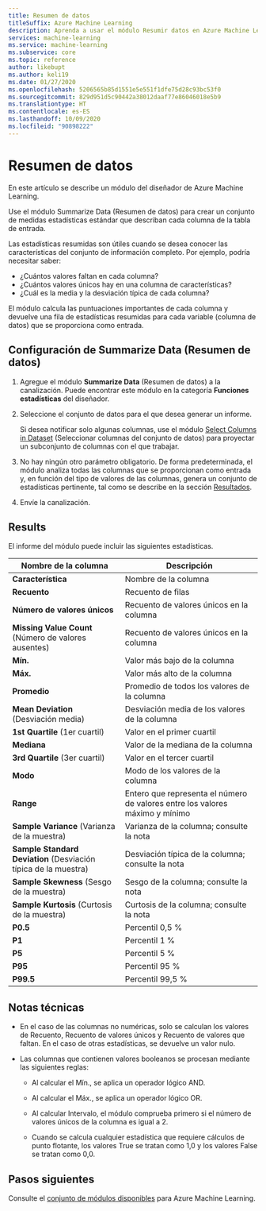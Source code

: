```yaml
---
title: Resumen de datos
titleSuffix: Azure Machine Learning
description: Aprenda a usar el módulo Resumir datos en Azure Machine Learning para generar un informe básico de estadísticas descriptivas para las columnas de un conjunto de datos.
services: machine-learning
ms.service: machine-learning
ms.subservice: core
ms.topic: reference
author: likebupt
ms.author: keli19
ms.date: 01/27/2020
ms.openlocfilehash: 5206565b85d1551e5e551f1dfe75d28c93bc53f0
ms.sourcegitcommit: 829d951d5c90442a38012daaf77e86046018e5b9
ms.translationtype: HT
ms.contentlocale: es-ES
ms.lasthandoff: 10/09/2020
ms.locfileid: "90898222"
---
```

# <a name="summarize-data"></a>Resumen de datos

En este artículo se describe un módulo del diseñador de Azure Machine Learning.

Use el módulo Summarize Data (Resumen de datos) para crear un conjunto de medidas estadísticas estándar que describan cada columna de la tabla de entrada.

Las estadísticas resumidas son útiles cuando se desea conocer las características del conjunto de información completo. Por ejemplo, podría necesitar saber:

- ¿Cuántos valores faltan en cada columna?
- ¿Cuántos valores únicos hay en una columna de características?
- ¿Cuál es la media y la desviación típica de cada columna?

El módulo calcula las puntuaciones importantes de cada columna y devuelve una fila de estadísticas resumidas para cada variable (columna de datos) que se proporciona como entrada.

## <a name="how-to-configure-summarize-data"></a>Configuración de Summarize Data (Resumen de datos)  

1. Agregue el módulo **Summarize Data** (Resumen de datos) a la canalización. Puede encontrar este módulo en la categoría **Funciones estadísticas** del diseñador.

1. Seleccione el conjunto de datos para el que desea generar un informe.

    Si desea notificar solo algunas columnas, use el módulo [Select Columns in Dataset](select-columns-in-dataset.md) (Seleccionar columnas del conjunto de datos) para proyectar un subconjunto de columnas con el que trabajar.

1. No hay ningún otro parámetro obligatorio. De forma predeterminada, el módulo analiza todas las columnas que se proporcionan como entrada y, en función del tipo de valores de las columnas, genera un conjunto de estadísticas pertinente, tal como se describe en la sección [Resultados](#results).

1. Envíe la canalización.

## <a name="results"></a>Results

El informe del módulo puede incluir las siguientes estadísticas. 

|Nombre de la columna|Descripción|
|------|------|  
|**Característica**|Nombre de la columna|
|**Recuento**|Recuento de filas|
|**Número de valores únicos**|Recuento de valores únicos en la columna|
|**Missing Value Count** (Número de valores ausentes)|Recuento de valores únicos en la columna|
|**Mín.**|Valor más bajo de la columna|  
|**Máx.**|Valor más alto de la columna|
|**Promedio**|Promedio de todos los valores de la columna|
|**Mean Deviation** (Desviación media)|Desviación media de los valores de la columna|
|**1st Quartile** (1er cuartil)|Valor en el primer cuartil|
|**Mediana**|Valor de la mediana de la columna|
|**3rd Quartile** (3er cuartil)|Valor en el tercer cuartil|
|**Modo**|Modo de los valores de la columna|
|**Range**|Entero que representa el número de valores entre los valores máximo y mínimo|
|**Sample Variance**  (Varianza de la muestra)|Varianza de la columna; consulte la nota|
|**Sample Standard Deviation** (Desviación típica de la muestra)|Desviación típica de la columna; consulte la nota|
|**Sample Skewness** (Sesgo de la muestra)|Sesgo de la columna; consulte la nota|
|**Sample Kurtosis** (Curtosis de la muestra)|Curtosis de la columna; consulte la nota|
|**P0.5**|Percentil 0,5 %|
|**P1**|Percentil 1 %|
|**P5**|Percentil 5 %|
|**P95**|Percentil 95 %|
|**P99.5**|Percentil 99,5 % |

## <a name="technical-notes"></a>Notas técnicas

- En el caso de las columnas no numéricas, solo se calculan los valores de Recuento, Recuento de valores únicos y Recuento de valores que faltan. En el caso de otras estadísticas, se devuelve un valor nulo.

- Las columnas que contienen valores booleanos se procesan mediante las siguientes reglas:

    - Al calcular el Mín., se aplica un operador lógico AND.
    
    - Al calcular el Máx., se aplica un operador lógico OR.
    
    - Al calcular Intervalo, el módulo comprueba primero si el número de valores únicos de la columna es igual a 2.
    
    - Cuando se calcula cualquier estadística que requiere cálculos de punto flotante, los valores True se tratan como 1,0 y los valores False se tratan como 0,0.

## <a name="next-steps"></a>Pasos siguientes

Consulte el [conjunto de módulos disponibles](module-reference.md) para Azure Machine Learning.  
